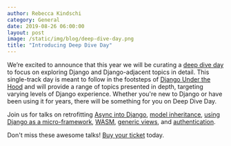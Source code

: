 ```yaml
---
author: Rebecca Kindschi
category: General
date: 2019-08-26 06:00:00
layout: post
image: /static/img/blog/deep-dive-day.png
title: "Introducing Deep Dive Day"
---
```

We’re excited to announce that this year we will be curating a [deep dive day](https://2019.djangocon.us/schedule/#Day-Talk3) to focus on exploring Django and Django-adjacent topics in detail. This single-track day is meant to follow in the footsteps of [Django Under the Hood](https://djangounderthehood.com/) and will provide a range of topics presented in depth, targeting varying levels of Django experience. Whether you're new to Django or have been using it for years, there will be something for you on Deep Dive Day. 

Join us for talks on retrofitting [Async into Django](https://2019.djangocon.us/talks/just-add-await-retrofitting-async-into/), [model inheritance](https://2019.djangocon.us/talks/the-ins-and-outs-of-model-inheritance/), [using Django as a micro-framework](https://2019.djangocon.us/talks/using-django-as-a-micro-framework-on-the/), [WASM](https://2019.djangocon.us/talks/wasm-matter/), [generic views](https://2019.djangocon.us/talks/generic-view-what-is-that-and-why-would/), and [authentication](https://2019.djangocon.us/talks/understanding-django-authentication/).

Don't miss these awesome talks! [Buy your ticket]({{site.ticket_link}}) today.
